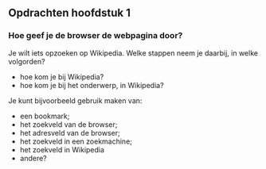 ## Opdrachten hoofdstuk 1

### Hoe geef je de browser de webpagina door?

Je wilt iets opzoeken op Wikipedia. Welke stappen neem je daarbij, in welke volgorden?

* hoe kom je bij Wikipedia?
* hoe kom je bij het onderwerp, in Wikipedia?

Je kunt bijvoorbeeld gebruik maken van:

* een bookmark;
* het zoekveld van de browser;
* het adresveld van de browser;
* het zoekveld in een zoekmachine;
* het zoekveld in Wikipedia
* andere?

